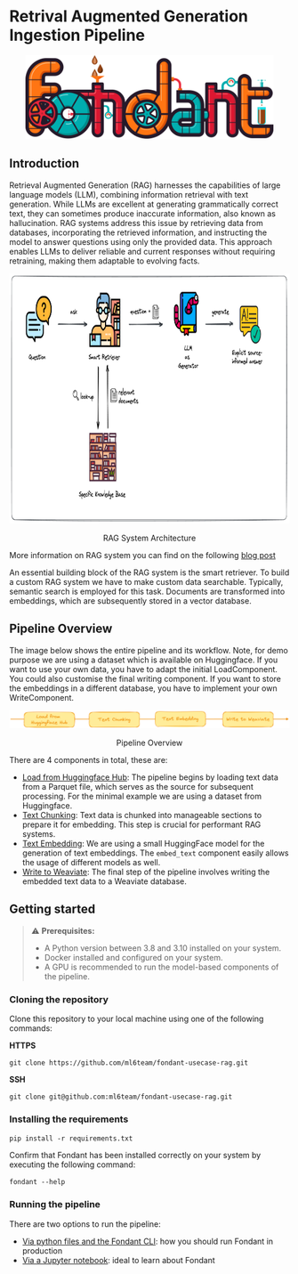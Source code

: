 # Retrival Augmented Generation Ingestion Pipeline

<p align="center">
    <a href="https://github.com/ml6team/fondant">
        <img src="https://raw.githubusercontent.com/ml6team/fondant/main/docs/art/fondant_banner.svg" height="150px"/>
    </a>
</p>
<p align="center">
</p>

## Introduction

Retrieval Augmented Generation (RAG) harnesses the capabilities of large language models (LLM),
combining
information retrieval with text generation. While LLMs are excellent at generating
grammatically correct text, they can sometimes produce inaccurate information, also known as
hallucination. RAG systems address this issue by retrieving data from databases, incorporating the
retrieved information, and instructing the model to answer questions using only the provided data.
This approach enables LLMs to deliver reliable and current responses without requiring
retraining, making them adaptable to evolving facts.

<p align="center">
    <img src="art/rag_architecture.png" height="450px"/>
</p>
<p align="center">
    RAG System Architecture
</p>

More information on RAG system you can find on the following
[blog post](https://blog.ml6.eu/leveraging-llms-on-your-domain-specific-knowledge-base-4441c8837b47)

An essential building block of the RAG system is the smart retriever. To build a custom RAG system
we have to make custom data searchable. Typically, semantic search is employed for this task.
Documents are transformed into embeddings, which are subsequently stored in a vector database.

## Pipeline Overview

The image below shows the entire pipeline and its workflow.
Note, for demo purpose we are using a dataset which is available on Huggingface. If you want to use
your own data, you have to adapt the initial LoadComponent. You could also customise the final
writing component.
If you want to store the embeddings in a different database, you have to implement your own
WriteComponent.


<p align="center">
    <img src="art/pipeline.png"/>
</p>
<p align="center">
    Pipeline Overview
</p>


There are 4 components in total, these are:

- [Load from Huggingface Hub](https://github.com/ml6team/fondant/tree/main/components/load_from_hf_hub):
  The pipeline begins by loading text data from a Parquet file, which serves as the
  source for subsequent processing. For the minimal example we are using a dataset from Huggingface.
- [Text Chunking](https://github.com/ml6team/fondant/tree/main/components/chunk_text): Text data is
  chunked into manageable sections to prepare it for embedding. This
  step
  is crucial for performant RAG systems.
- [Text Embedding](https://github.com/ml6team/fondant/tree/main/components/embed_text): We are using
  a small HuggingFace model for the generation of text embeddings.
  The `embed_text` component easily allows the usage of different models as well.
- [Write to Weaviate](https://github.com/ml6team/fondant/tree/main/components/index_weaviate): The
  final step of the pipeline involves writing the embedded text data to
  a Weaviate database.

## Getting started

> ⚠️ **Prerequisites:**
>
> - A Python version between 3.8 and 3.10 installed on your system.
> - Docker installed and configured on your system.
> - A GPU is recommended to run the model-based components of the pipeline.

### Cloning the repository

Clone this repository to your local machine using one of the following commands:

**HTTPS**
```shell
git clone https://github.com/ml6team/fondant-usecase-rag.git
```

**SSH**
```shell
git clone git@github.com:ml6team/fondant-usecase-rag.git
```

### Installing the requirements

```shell
pip install -r requirements.txt
```

Confirm that Fondant has been installed correctly on your system by executing the following command:

```shell
fondant --help
```

### Running the pipeline

There are two options to run the pipeline:

- [Via python files and the Fondant CLI](./src/README.md): how you should run Fondant in production
- [Via a Jupyter notebook](./src/pipeline.ipynb): ideal to learn about Fondant
